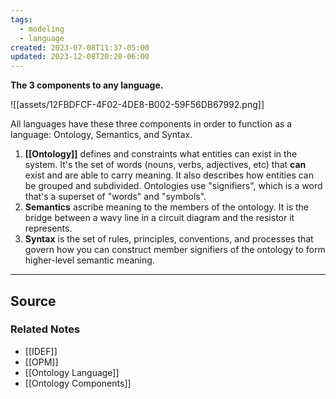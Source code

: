 ```yaml
---
tags:
  - modeling
  - language
created: 2023-07-08T11:37-05:00
updated: 2023-12-08T20:20-06:00
---
```

**The 3 components to any language.**

![[assets/12FBDFCF-4F02-4DE8-B002-59F56DB67992.png]]

All languages have these three components in order to function as a language: Ontology, Semantics, and Syntax.

1. **[[Ontology]]** defines and constraints what entities can exist in the system. It's the set of words (nouns, verbs, adjectives, etc) that **can** exist and are able to carry meaning. It also describes how entities can be grouped and subdivided. Ontologies use "signifiers", which is a word that's a superset of "words" and "symbols". 
2. **Semantics** ascribe meaning to the members of the ontology. It is the bridge between a wavy line in a circuit diagram and the resistor it represents.
3. **Syntax** is the set of rules, principles, conventions, and processes that govern how you can construct member signifiers of the ontology to form higher-level semantic meaning.

---

## Source


### Related Notes
- [[IDEF]] 
- [[OPM]] 
- [[Ontology Language]] 
- [[Ontology Components]]